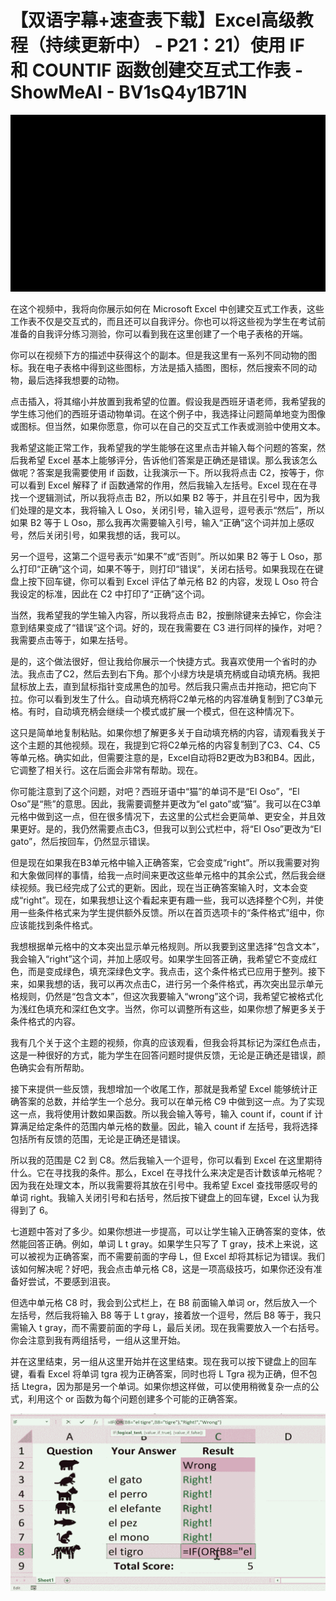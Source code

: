 # 【双语字幕+速查表下载】Excel高级教程（持续更新中） - P21：21）使用 IF 和 COUNTIF 函数创建交互式工作表 - ShowMeAI - BV1sQ4y1B71N

![](img/62ed1b58741ca3588da1eb98b48fe392_0.png)

在这个视频中，我将向你展示如何在 Microsoft Excel 中创建交互式工作表，这些工作表不仅是交互式的，而且还可以自我评分。你也可以将这些视为学生在考试前准备的自我评分练习测验，你可以看到我在这里创建了一个电子表格的开端。

你可以在视频下方的描述中获得这个的副本。但是我这里有一系列不同动物的图标。我在电子表格中得到这些图标，方法是插入插图，图标，然后搜索不同的动物，最后选择我想要的动物。

点击插入，将其缩小并放置到我希望的位置。假设我是西班牙语老师，我希望我的学生练习他们的西班牙语动物单词。在这个例子中，我选择让问题简单地变为图像或图标。但当然，如果你愿意，你可以在自己的交互式工作表或测验中使用文本。

我希望这能正常工作，我希望我的学生能够在这里点击并输入每个问题的答案，然后我希望 Excel 基本上能够评分，告诉他们答案是正确还是错误。那么我该怎么做呢？答案是我需要使用 if 函数，让我演示一下。所以我将点击 C2，按等于，你可以看到 Excel 解释了 if 函数通常的作用，然后我输入左括号。Excel 现在在寻找一个逻辑测试，所以我将点击 B2，所以如果 B2 等于，并且在引号中，因为我们处理的是文本，我将输入 L Oso，关闭引号，输入逗号，逗号表示“然后”，所以如果 B2 等于 L Oso，那么我再次需要输入引号，输入“正确”这个词并加上感叹号，然后关闭引号，如果我想的话，我可以。

另一个逗号，这第二个逗号表示“如果不”或“否则”。所以如果 B2 等于 L Oso，那么打印“正确”这个词，如果不等于，则打印“错误”，关闭右括号。如果我现在在键盘上按下回车键，你可以看到 Excel 评估了单元格 B2 的内容，发现 L Oso 符合我设定的标准，因此在 C2 中打印了“正确”这个词。

当然，我希望我的学生输入内容，所以我将点击 B2，按删除键来去掉它，你会注意到结果变成了“错误”这个词。好的，现在我需要在 C3 进行同样的操作，对吧？我需要点击等于，如果左括号。

是的，这个做法很好，但让我给你展示一个快捷方式。我喜欢使用一个省时的办法。我点击了C2，然后去到右下角。那个小绿方块是填充柄或自动填充柄。我把鼠标放上去，直到鼠标指针变成黑色的加号。然后我只需点击并拖动，把它向下拉。你可以看到发生了什么。自动填充柄将C2单元格的内容准确复制到了C3单元格。有时，自动填充柄会继续一个模式或扩展一个模式，但在这种情况下。

这只是简单地复制粘贴。如果你想了解更多关于自动填充柄的内容，请观看我关于这个主题的其他视频。现在，我提到它将C2单元格的内容复制到了C3、C4、C5等单元格。确实如此，但需要注意的是，Excel自动将B2更改为B3和B4。因此，它调整了相关行。这在后面会非常有帮助。现在。

你可能注意到了这个问题，对吧？西班牙语中“猫”的单词不是“El Oso”，“El Oso”是“熊”的意思。因此，我需要调整并更改为“el gato”或“猫”。我可以在C3单元格中做到这一点，但在很多情况下，去这里的公式栏会更简单、更安全，并且效果更好。是的，我仍然需要点击C3，但我可以到公式栏中，将“El Oso”更改为“El gato”，然后按回车，仍然显示错误。

但是现在如果我在B3单元格中输入正确答案，它会变成“right”。所以我需要对狗和大象做同样的事情，给我一点时间来更改这些单元格中的其余公式，然后我会继续视频。我已经完成了公式的更新。因此，现在当正确答案输入时，文本会变成“right”。现在，如果我想让这个看起来更有趣一些，我可以选择整个C列，并使用一些条件格式来为学生提供额外反馈。所以在首页选项卡的“条件格式”组中，你应该能找到条件格式。

我想根据单元格中的文本突出显示单元格规则。所以我要到这里选择“包含文本”，我会输入“right”这个词，并加上感叹号。如果学生回答正确，我希望它不变成红色，而是变成绿色，填充深绿色文字。我点击，这个条件格式已应用于整列。接下来，如果我想的话，我可以再次点击C，进行另一个条件格式，再次突出显示单元格规则，仍然是“包含文本”，但这次我要输入“wrong”这个词，我希望它被格式化为浅红色填充和深红色文字。当然，你可以调整所有这些，如果你想了解更多关于条件格式的内容。

我有几个关于这个主题的视频，你真的应该观看，但我会将其标记为深红色点击，这是一种很好的方式，能为学生在回答问题时提供反馈，无论是正确还是错误，颜色确实会有所帮助。

接下来提供一些反馈，我想增加一个收尾工作，那就是我希望 Excel 能够统计正确答案的总数，并给学生一个总分。我可以在单元格 C9 中做到这一点。为了实现这一点，我将使用计数如果函数。所以我会输入等号，输入 count if，count if 计算满足给定条件的范围内单元格的数量。因此，输入 count if 左括号，我将选择包括所有反馈的范围，无论是正确还是错误。

所以我的范围是 C2 到 C8。然后我输入一个逗号，你可以看到 Excel 在这里期待什么。它在寻找我的条件。那么，Excel 在寻找什么来决定是否计数该单元格呢？因为我在处理文本，所以我需要将其放在引号中。我希望 Excel 查找带感叹号的单词 right。我输入关闭引号和右括号，然后按下键盘上的回车键，Excel 认为我得到了 6。

七道题中答对了多少。如果你想进一步提高，可以让学生输入正确答案的变体，依然能回答正确。例如，单词 L t gray。如果学生只写了 T gray，技术上来说，这可以被视为正确答案，而不需要前面的字母 L，但 Excel 却将其标记为错误。我们该如何解决呢？好吧，我会点击单元格 C8，这是一项高级技巧，如果你还没有准备好尝试，不要感到沮丧。

但选中单元格 C8 时，我会到公式栏上，在 B8 前面输入单词 or，然后放入一个左括号，然后我将输入 B8 等于 L t gray，接着放一个逗号，然后 B8 等于，我只需输入 t gray，而不需要前面的字母 L，最后关闭。现在我需要放入一个右括号。你会注意到我有两组括号，一组从这里开始。

并在这里结束，另一组从这里开始并在这里结束。现在我可以按下键盘上的回车键，看看 Excel 将单词 tgra 视为正确答案，同时也将 L Tgra 视为正确，但不包括 Ltegra，因为那是另一个单词。如果你想这样做，可以使用稍微复杂一点的公式，利用这个 or 函数为每个问题创建多个可能的正确答案。

![](img/62ed1b58741ca3588da1eb98b48fe392_2.png)

